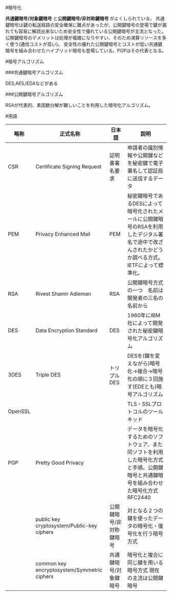 #暗号化

**共通鍵暗号/対象鍵暗号** と**公開鍵暗号/非対称鍵暗号** がよくしられている。
共通鍵暗号は鍵の転送経路の安全確保に難点があったが、公開鍵暗号の登場で鍵が漏れても容易に解読出来ないため安全性で優れている公開鍵暗号が主流となった。公開鍵暗号のデメリットは処理が複雑になりやすい、そのため演算リソースを多く使う(通信コストが高い)。
安全性の優れた公開鍵暗号とコストが低い共通鍵暗号を組み合わせたハイブリッド暗号も登場している。PGPはその代表となる。

#暗号アルゴリズム

###共通鍵暗号アルゴリズム

DES,AES,IEDAなどがある

###公開鍵暗号アルゴリズム

RSAが代表的、素因数分解が難しいことを利用した暗号化アルゴリズム。

#用語

| 略称| 正式名称 |日本語|説明|
|--------|--------|------|------|
| CSR       |    Certificate Signing Request   |証明書署名要求|申請者の識別情報や公開鍵などを秘密鍵で電子署名して認証局に送信するデータ|
|PEM | Privacy Enhanced Mail | PEM|秘密鍵暗号であるDESによって暗号化されたメールに公開鍵暗号のRSAを利用したデジタル署名で途中で改ざんされたかどうか調べる方式。IETFによって標準化。|
|RSA| Rivest Shamir Adleman|RSA|公開鍵暗号方式の一つ　名前は開発者の三名の名前から|
|DES| Data Encryption Standard |DES|1960年にIBM社によって開発された秘密鍵暗号化アルゴリズム|
|3DES|Triple DES|トリプルDES|DESを(鍵を変えながら)暗号化->複合->暗号化の順に３回施す(EDEとも)暗号アルゴリズム|
|OpenSSL|||TLS・SSLプロトコルのツールキッド|
|PGP|Pretty Good Privacy||データを暗号化するためのソフトウェア、また同ソフトを利用した暗号化方式と手順。公開鍵暗号と共通鍵暗号を組み合わせた暗号化方式 RFC2440|
||public key cryptosystem/Public-key ciphers|公開鍵暗号/非対称鍵暗号|対となる２つの鍵を使ったデータの暗号化・復号化を行う暗号方式|
||common key encryptosystem/Symmetric ciphers|共通鍵暗号/対象鍵暗号|暗号化と複合に同じ鍵を用いる暗号方式 現在の主流は公開鍵暗号|



